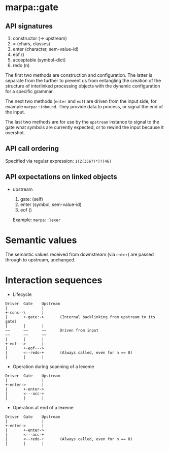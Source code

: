 # marpa::gate

## API signatures

1. constructor (-> upstream)
2. = (chars, classes)
3. enter (character, sem-value-id)
4. eof ()
5. acceptable (symbol-dict)
6. redo (n)

The first two methods are construction and configuration. The latter
is separate from the further to prevent us from entangling the
creation of the structure of interlinked processing objects with the
dynamic configuration for a specific grammar.

The next two methods (`enter` and `eof`) are driven from the input
side, for example `marpa::inbound`. They provide data to process, or
signal the end of the input.

The last two methods are for use by the `upstream` instance to signal
to the gate what symbols are currently expected, or to rewind the
input because it overshot.

## API call ordering

Specified via regular expression: `1(2(356?)*)?(46)`

## API expectations on linked objects

   * upstream
     1. gate: (self)
     2. enter (symbol, sem-value-id)
     3. eof ()

     Example: `marpa::lexer`

# Semantic values

The semantic values received from downstream (via `enter`) are passed
through to upstream, unchanged.

# Interaction sequences

* Lifecycle
```
Driver  Gate    Upstream
|               |
+-cons--\       |
|       +-gate:->       (Internal backlinking from upstream to its gate)
|       |       |
~~      ~~      ~~      Driven from input
~~      ~~      ~~
|       |       |
+-eof--->       |
|       +-eof--->
|       <--redo-+       (Always called, even for n == 0)
|       |       |
```

* Operation during scanning of a lexeme
```
Driver  Gate    Upstream
|               |
+-enter->       |
|       +-enter->
|       <---acc-+
|       |       |
```

* Operation at end of a lexeme
```
Driver  Gate    Upstream
|               |
+-enter->       |
|       +-enter->
|       <---acc-+
|       <--redo-+       (Always called, even for n == 0)
|       |       |
```
